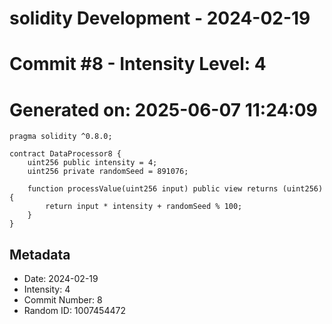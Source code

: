 ﻿# solidity Development - 2024-02-19
# Commit #8 - Intensity Level: 4
# Generated on: 2025-06-07 11:24:09
```solidity
pragma solidity ^0.8.0;

contract DataProcessor8 {
    uint256 public intensity = 4;
    uint256 private randomSeed = 891076;

    function processValue(uint256 input) public view returns (uint256) {
        return input * intensity + randomSeed % 100;
    }
}
```
## Metadata
- Date: 2024-02-19
- Intensity: 4
- Commit Number: 8
- Random ID: 1007454472
